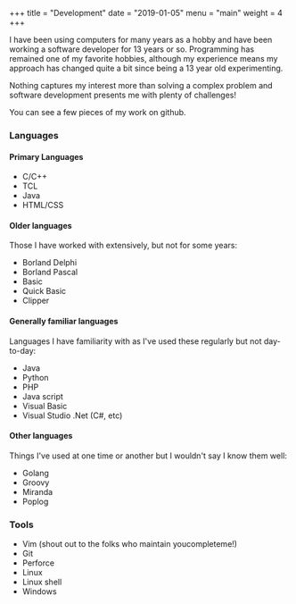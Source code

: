 +++
title = "Development"
date = "2019-01-05"
menu = "main"
weight = 4
+++

I have been using computers for many years as a hobby and have been working a software developer for 13 years or so.
Programming has remained one of my favorite hobbies, 
although my experience means my approach has changed quite a bit since being a 13 year old experimenting.

Nothing captures my interest more than solving a complex problem and software development presents me with plenty of challenges!

You can see a few pieces of my work on github.


### Languages
#### Primary Languages
- C/C++
- TCL
- Java
- HTML/CSS

#### Older languages
Those I have worked with extensively, but not for some years:

- Borland Delphi
- Borland Pascal
- Basic
- Quick Basic
- Clipper

#### Generally familiar languages
Languages I have familiarity with as I've used these regularly but not day-to-day:

- Java
- Python
- PHP
- Java script
- Visual Basic
- Visual Studio .Net (C#, etc)

#### Other languages
Things I've used at one time or another but I wouldn't say I know them well:

- Golang
- Groovy
- Miranda
- Poplog

### Tools
- Vim (shout out to the folks who maintain youcompleteme!)
- Git
- Perforce
- Linux
- Linux shell
- Windows

